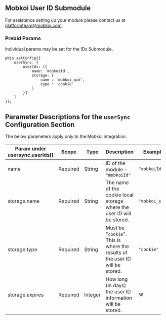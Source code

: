 ## Mobkoi User ID Submodule

For assistance setting up your module please contact us at platformteam@mobkoi.com.

### Prebid Params

Individual params may be set for the IDx Submodule.
```
pbjs.setConfig({
    userSync: {
        userIds: [{
            name: 'mobkoiId',
            storage: {
                name : 'mobkoi_uid',
                type : 'cookie'
            }
        }]
    }
});
```
## Parameter Descriptions for the `userSync` Configuration Section
The below parameters apply only to the Mobkoi integration.

| Param under usersync.userIds[] | Scope | Type | Description | Example |
| --- | --- | --- | --- | --- |
| name | Required | String | ID of the module - `"mobkoiId"` | `"mobkoiId"` |
| storage.name | Required | String | The name of the cookie local storage where the user ID will be stored.	 | `"mobkoi_uid"` |
| storage.type | Required | String | Must be "`cookie`". This is where the results of the user ID will be stored.	| `"cookie"` |
| storage.expires | Required | Integer | How long (in days) the user ID information will be stored. | `30` |
